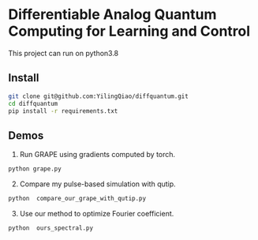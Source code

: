 
# Differentiable Analog Quantum Computing for Learning and Control
This project can run on python3.8
## Install
```bash
git clone git@github.com:YilingQiao/diffquantum.git
cd diffquantum
pip install -r requirements.txt
```
## Demos
1. Run GRAPE using gradients computed by torch.
```bash
python grape.py
```
2. Compare my pulse-based simulation with qutip.
```bash
python  compare_our_grape_with_qutip.py
```
3. Use our method to optimize Fourier coefficient.
```bash
python  ours_spectral.py
```
